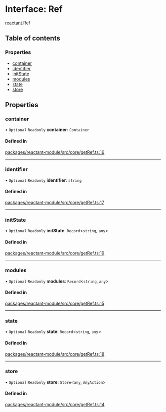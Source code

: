 # Interface: Ref

[reactant](../modules/reactant.md).Ref

## Table of contents

### Properties

- [container](reactant.Ref.md#container)
- [identifier](reactant.Ref.md#identifier)
- [initState](reactant.Ref.md#initstate)
- [modules](reactant.Ref.md#modules)
- [state](reactant.Ref.md#state)
- [store](reactant.Ref.md#store)

## Properties

### container

• `Optional` `Readonly` **container**: `Container`

#### Defined in

[packages/reactant-module/src/core/getRef.ts:16](https://github.com/unadlib/reactant/blob/f66dad8a/packages/reactant-module/src/core/getRef.ts#L16)

___

### identifier

• `Optional` `Readonly` **identifier**: `string`

#### Defined in

[packages/reactant-module/src/core/getRef.ts:17](https://github.com/unadlib/reactant/blob/f66dad8a/packages/reactant-module/src/core/getRef.ts#L17)

___

### initState

• `Optional` `Readonly` **initState**: `Record`<`string`, `any`\>

#### Defined in

[packages/reactant-module/src/core/getRef.ts:19](https://github.com/unadlib/reactant/blob/f66dad8a/packages/reactant-module/src/core/getRef.ts#L19)

___

### modules

• `Optional` `Readonly` **modules**: `Record`<`string`, `any`\>

#### Defined in

[packages/reactant-module/src/core/getRef.ts:15](https://github.com/unadlib/reactant/blob/f66dad8a/packages/reactant-module/src/core/getRef.ts#L15)

___

### state

• `Optional` `Readonly` **state**: `Record`<`string`, `any`\>

#### Defined in

[packages/reactant-module/src/core/getRef.ts:18](https://github.com/unadlib/reactant/blob/f66dad8a/packages/reactant-module/src/core/getRef.ts#L18)

___

### store

• `Optional` `Readonly` **store**: `Store`<`any`, `AnyAction`\>

#### Defined in

[packages/reactant-module/src/core/getRef.ts:14](https://github.com/unadlib/reactant/blob/f66dad8a/packages/reactant-module/src/core/getRef.ts#L14)
